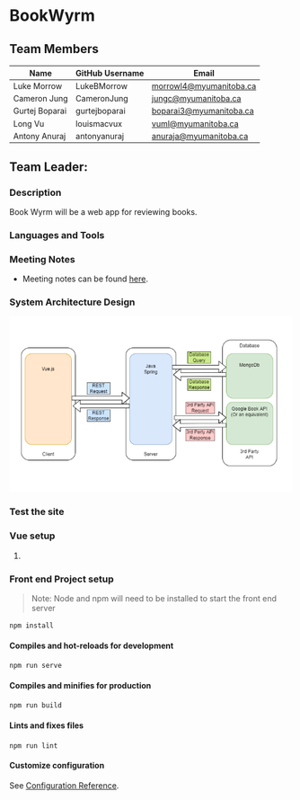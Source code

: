 # BookWyrm

## Team Members

| Name | GitHub Username | Email 
| --- | --- | --- |
| Luke Morrow | LukeBMorrow | morrowl4@myumanitoba.ca
| Cameron Jung | CameronJung | jungc@myumanitoba.ca
| Gurtej Boparai | gurtejboparai | boparai3@myumanitoba.ca
| Long Vu | louismacvux | vuml@myumanitoba.ca
| Antony Anuraj | antonyanuraj | anuraja@myumanitoba.ca

## Team Leader: 

### Description
Book Wyrm will be a web app for reviewing books.

### Languages and Tools

### Meeting Notes
* Meeting notes can be found [here](https://github.com/louismacvux/bookwyrm/wiki/Meetings).

### System Architecture Design

![System Architecture Design](img/ArchitectureBlockDiagram.png)

### Test the site 

### Vue setup
1. 

### Front end Project setup
> Note: Node and npm will need to be installed to start the front end server

```
npm install
```

#### Compiles and hot-reloads for development
```
npm run serve
```

#### Compiles and minifies for production
```
npm run build
```

#### Lints and fixes files
```
npm run lint
```

#### Customize configuration
See [Configuration Reference](https://cli.vuejs.org/config/).